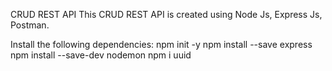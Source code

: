 CRUD REST API
This CRUD REST API is created using Node Js, Express Js, Postman.

Install the following dependencies:
npm init -y
npm install --save express
npm install --save-dev nodemon
npm i uuid
